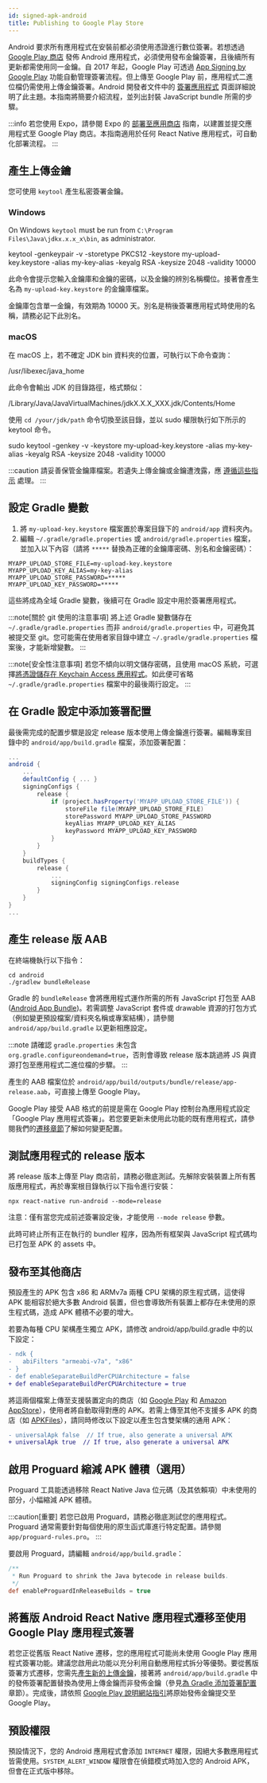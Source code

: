 ```yaml
---
id: signed-apk-android
title: Publishing to Google Play Store
---
```


Android 要求所有應用程式在安裝前都必須使用憑證進行數位簽署。若想透過 [Google Play 商店](https://play.google.com/store) 發佈 Android 應用程式，必須使用發布金鑰簽署，且後續所有更新都需使用同一金鑰。自 2017 年起，Google Play 可透過 [App Signing by Google Play](https://developer.android.com/studio/publish/app-signing#app-signing-google-play) 功能自動管理簽署流程。但上傳至 Google Play 前，應用程式二進位檔仍需使用上傳金鑰簽署。Android 開發者文件中的 [簽署應用程式](https://developer.android.com/tools/publishing/app-signing.html) 頁面詳細說明了此主題。本指南將簡要介紹流程，並列出封裝 JavaScript bundle 所需的步驟。

:::info
若您使用 Expo，請參閱 Expo 的 [部署至應用商店](https://docs.expo.dev/distribution/app-stores/) 指南，以建置並提交應用程式至 Google Play 商店。本指南適用於任何 React Native 應用程式，可自動化部署流程。
:::

## 產生上傳金鑰

您可使用 `keytool` 產生私密簽署金鑰。

### Windows

On Windows `keytool` must be run from `C:\Program Files\Java\jdkx.x.x_x\bin`, as administrator.

keytool -genkeypair -v -storetype PKCS12 -keystore my-upload-key.keystore -alias my-key-alias -keyalg RSA -keysize 2048 -validity 10000

此命令會提示您輸入金鑰庫和金鑰的密碼，以及金鑰的辨別名稱欄位。接著會產生名為 `my-upload-key.keystore` 的金鑰庫檔案。

金鑰庫包含單一金鑰，有效期為 10000 天。別名是稍後簽署應用程式時使用的名稱，請務必記下此別名。

### macOS

在 macOS 上，若不確定 JDK bin 資料夾的位置，可執行以下命令查詢：

/usr/libexec/java_home

此命令會輸出 JDK 的目錄路徑，格式類似：

/Library/Java/JavaVirtualMachines/jdkX.X.X_XXX.jdk/Contents/Home

使用 `cd /your/jdk/path` 命令切換至該目錄，並以 sudo 權限執行如下所示的 keytool 命令。

sudo keytool -genkey -v -keystore my-upload-key.keystore -alias my-key-alias -keyalg RSA -keysize 2048 -validity 10000

:::caution
請妥善保管金鑰庫檔案。若遺失上傳金鑰或金鑰遭洩露，應 [遵循這些指示](https://support.google.com/googleplay/android-developer/answer/7384423#reset) 處理。
:::

## 設定 Gradle 變數

1. 將 `my-upload-key.keystore` 檔案置於專案目錄下的 `android/app` 資料夾內。
2. 編輯 `~/.gradle/gradle.properties` 或 `android/gradle.properties` 檔案，並加入以下內容（請將 `*****` 替換為正確的金鑰庫密碼、別名和金鑰密碼）：

```
MYAPP_UPLOAD_STORE_FILE=my-upload-key.keystore
MYAPP_UPLOAD_KEY_ALIAS=my-key-alias
MYAPP_UPLOAD_STORE_PASSWORD=*****
MYAPP_UPLOAD_KEY_PASSWORD=*****
```

這些將成為全域 Gradle 變數，後續可在 Gradle 設定中用於簽署應用程式。

:::note[關於 git 使用的注意事項]
將上述 Gradle 變數儲存在 `~/.gradle/gradle.properties` 而非 `android/gradle.properties` 中，可避免其被提交至 git。您可能需在使用者家目錄中建立 `~/.gradle/gradle.properties` 檔案後，才能新增變數。
:::

:::note[安全性注意事項]
若您不傾向以明文儲存密碼，且使用 macOS 系統，可選擇[將憑證儲存在 Keychain Access 應用程式](https://pilloxa.gitlab.io/posts/safer-passwords-in-gradle/)。如此便可省略 `~/.gradle/gradle.properties` 檔案中的最後兩行設定。
:::

## 在 Gradle 設定中添加簽署配置

最後需完成的配置步驟是設定 release 版本使用上傳金鑰進行簽署。編輯專案目錄中的 `android/app/build.gradle` 檔案，添加簽署配置：

```groovy
...
android {
    ...
    defaultConfig { ... }
    signingConfigs {
        release {
            if (project.hasProperty('MYAPP_UPLOAD_STORE_FILE')) {
                storeFile file(MYAPP_UPLOAD_STORE_FILE)
                storePassword MYAPP_UPLOAD_STORE_PASSWORD
                keyAlias MYAPP_UPLOAD_KEY_ALIAS
                keyPassword MYAPP_UPLOAD_KEY_PASSWORD
            }
        }
    }
    buildTypes {
        release {
            ...
            signingConfig signingConfigs.release
        }
    }
}
...
```

## 產生 release 版 AAB

在終端機執行以下指令：

```shell
cd android
./gradlew bundleRelease
```

Gradle 的 `bundleRelease` 會將應用程式運作所需的所有 JavaScript 打包至 AAB ([Android App Bundle](https://developer.android.com/guide/app-bundle))。若需調整 JavaScript 套件或 drawable 資源的打包方式（例如變更預設檔案/資料夾名稱或專案結構），請參閱 `android/app/build.gradle` 以更新相應設定。

:::note
請確認 `gradle.properties` 未包含 `org.gradle.configureondemand=true`，否則會導致 release 版本跳過將 JS 與資源打包至應用程式二進位檔的步驟。
:::

產生的 AAB 檔案位於 `android/app/build/outputs/bundle/release/app-release.aab`，可直接上傳至 Google Play。

Google Play 接受 AAB 格式的前提是需在 Google Play 控制台為應用程式設定「Google Play 應用程式簽署」。若您要更新未使用此功能的既有應用程式，請參閱我們的[遷移章節](#migrating-old-android-react-native-apps-to-use-app-signing-by-google-play)了解如何變更配置。

## 測試應用程式的 release 版本

將 release 版本上傳至 Play 商店前，請務必徹底測試。先解除安裝裝置上所有舊版應用程式，再於專案根目錄執行以下指令進行安裝：

```shell
npx react-native run-android --mode=release
```

注意：僅有當您完成前述簽署設定後，才能使用 `--mode release` 參數。

此時可終止所有正在執行的 bundler 程序，因為所有框架與 JavaScript 程式碼均已打包至 APK 的 assets 中。

## 發布至其他商店

預設產生的 APK 包含 x86 和 ARMv7a 兩種 CPU 架構的原生程式碼，這使得 APK 能相容於絕大多數 Android 裝置，但也會導致所有裝置上都存在未使用的原生程式碼，造成 APK 體積不必要的增大。

若要為每種 CPU 架構產生獨立 APK，請修改 android/app/build.gradle 中的以下設定：

```diff
- ndk {
-   abiFilters "armeabi-v7a", "x86"
- }
- def enableSeparateBuildPerCPUArchitecture = false
+ def enableSeparateBuildPerCPUArchitecture = true
```

將這兩個檔案上傳至支援裝置定向的商店（如 [Google Play](https://developer.android.com/google/play/publishing/multiple-apks.html) 和 [Amazon AppStore](https://developer.amazon.com/docs/app-submission/device-filtering-and-compatibility.html)），使用者將自動取得對應的 APK。若需上傳至其他不支援多 APK 的商店（如 [APKFiles](https://www.apkfiles.com/)），請同時修改以下設定以產生包含雙架構的通用 APK：

```diff
- universalApk false  // If true, also generate a universal APK
+ universalApk true  // If true, also generate a universal APK
```

## 啟用 Proguard 縮減 APK 體積（選用）

Proguard 工具能透過移除 React Native Java 位元碼（及其依賴項）中未使用的部分，小幅縮減 APK 體積。

:::caution[重要]
若您已啟用 Proguard，請務必徹底測試您的應用程式。Proguard 通常需要針對每個使用的原生函式庫進行特定配置。請參閱 `app/proguard-rules.pro`。
:::

要啟用 Proguard，請編輯 `android/app/build.gradle`：

```groovy
/**
 * Run Proguard to shrink the Java bytecode in release builds.
 */
def enableProguardInReleaseBuilds = true
```

## 將舊版 Android React Native 應用程式遷移至使用 Google Play 應用程式簽署

若您正從舊版 React Native 遷移，您的應用程式可能尚未使用 Google Play 應用程式簽署功能。建議您啟用此功能以充分利用自動應用程式拆分等優勢。要從舊版簽署方式遷移，您需先[產生新的上傳金鑰](#generating-an-upload-key)，接著將 `android/app/build.gradle` 中的發佈簽署配置替換為使用上傳金鑰而非發佈金鑰（參見[為 Gradle 添加簽署配置](#adding-signing-config-to-your-apps-gradle-config)章節）。完成後，請依照 [Google Play 說明網站指引](https://support.google.com/googleplay/android-developer/answer/7384423)將原始發佈金鑰提交至 Google Play。

## 預設權限

預設情況下，您的 Android 應用程式會添加 `INTERNET` 權限，因絕大多數應用程式皆需使用。`SYSTEM_ALERT_WINDOW` 權限會在偵錯模式時加入您的 Android APK，但會在正式版中移除。